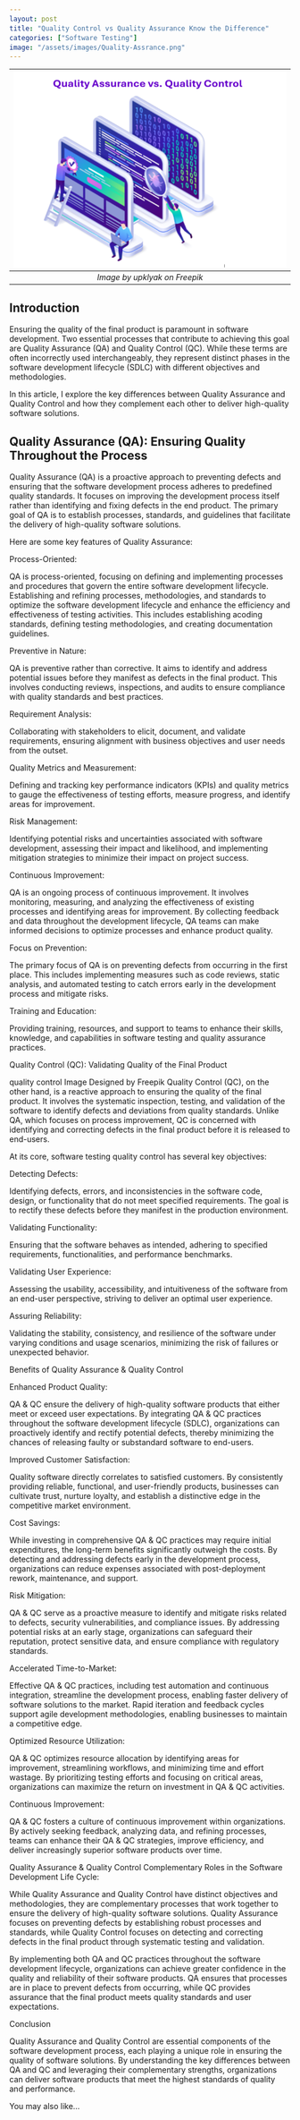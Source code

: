 ```yaml
---
layout: post
title: "Quality Control vs Quality Assurance Know the Difference"
categories: ["Software Testing"]
image: "/assets/images/Quality-Assrance.png"
---
```


| ![Alt quality assurance](/assets/images/Quality-Assrance.png) |
|:--:|
| *Image by upklyak on Freepik* |

## Introduction
Ensuring the quality of the final product is paramount in software development. Two essential processes that contribute to achieving this goal are Quality Assurance (QA) and Quality Control (QC). While these terms are often incorrectly used interchangeably, they represent distinct phases in the software development lifecycle (SDLC) with different objectives and methodologies.

In this article, I explore the key differences between Quality Assurance and Quality Control and how they complement each other to deliver high-quality software solutions.

## Quality Assurance (QA): Ensuring Quality Throughout the Process
Quality Assurance (QA) is a proactive approach to preventing defects and ensuring that the software development process adheres to predefined quality standards. It focuses on improving the development process itself rather than identifying and fixing defects in the end product. The primary goal of QA is to establish processes, standards, and guidelines that facilitate the delivery of high-quality software solutions.

Here are some key features of Quality Assurance:

Process-Oriented:

QA is process-oriented, focusing on defining and implementing processes and procedures that govern the entire software development lifecycle. Establishing and refining processes, methodologies, and standards to optimize the software development lifecycle and enhance the efficiency and effectiveness of testing activities. This includes establishing acoding standards, defining testing methodologies, and creating documentation guidelines.

Preventive in Nature:

QA is preventive rather than corrective. It aims to identify and address potential issues before they manifest as defects in the final product. This involves conducting reviews, inspections, and audits to ensure compliance with quality standards and best practices.

Requirement Analysis:

Collaborating with stakeholders to elicit, document, and validate requirements, ensuring alignment with business objectives and user needs from the outset.

Quality Metrics and Measurement:

Defining and tracking key performance indicators (KPIs) and quality metrics to gauge the effectiveness of testing efforts, measure progress, and identify areas for improvement.

Risk Management:

Identifying potential risks and uncertainties associated with software development, assessing their impact and likelihood, and implementing mitigation strategies to minimize their impact on project success.

Continuous Improvement:

QA is an ongoing process of continuous improvement. It involves monitoring, measuring, and analyzing the effectiveness of existing processes and identifying areas for improvement. By collecting feedback and data throughout the development lifecycle, QA teams can make informed decisions to optimize processes and enhance product quality.

Focus on Prevention:

The primary focus of QA is on preventing defects from occurring in the first place. This includes implementing measures such as code reviews, static analysis, and automated testing to catch errors early in the development process and mitigate risks.

Training and Education:

Providing training, resources, and support to teams to enhance their skills, knowledge, and capabilities in software testing and quality assurance practices.

Quality Control (QC): Validating Quality of the Final Product

quality control
Image Designed by Freepik
Quality Control (QC), on the other hand, is a reactive approach to ensuring the quality of the final product. It involves the systematic inspection, testing, and validation of the software to identify defects and deviations from quality standards. Unlike QA, which focuses on process improvement, QC is concerned with identifying and correcting defects in the final product before it is released to end-users.

At its core, software testing quality control has several key objectives:

Detecting Defects:

Identifying defects, errors, and inconsistencies in the software code, design, or functionality that do not meet specified requirements. The goal is to rectify these defects before they manifest in the production environment.

Validating Functionality:

Ensuring that the software behaves as intended, adhering to specified requirements, functionalities, and performance benchmarks.

Validating User Experience:

Assessing the usability, accessibility, and intuitiveness of the software from an end-user perspective, striving to deliver an optimal user experience.

Assuring Reliability:

Validating the stability, consistency, and resilience of the software under varying conditions and usage scenarios, minimizing the risk of failures or unexpected behavior.

Benefits of Quality Assurance & Quality Control

Enhanced Product Quality:

QA & QC ensure the delivery of high-quality software products that either meet or exceed user expectations. By integrating QA & QC practices throughout the software development lifecycle (SDLC), organizations can proactively identify and rectify potential defects, thereby minimizing the chances of releasing faulty or substandard software to end-users.

Improved Customer Satisfaction:

Quality software directly correlates to satisfied customers. By consistently providing reliable, functional, and user-friendly products, businesses can cultivate trust, nurture loyalty, and establish a distinctive edge in the competitive market environment.

Cost Savings:

While investing in comprehensive QA & QC practices may require initial expenditures, the long-term benefits significantly outweigh the costs. By detecting and addressing defects early in the development process, organizations can reduce expenses associated with post-deployment rework, maintenance, and support.

Risk Mitigation:

QA & QC serve as a proactive measure to identify and mitigate risks related to defects, security vulnerabilities, and compliance issues. By addressing potential risks at an early stage, organizations can safeguard their reputation, protect sensitive data, and ensure compliance with regulatory standards.

Accelerated Time-to-Market:

Effective QA & QC practices, including test automation and continuous integration, streamline the development process, enabling faster delivery of software solutions to the market. Rapid iteration and feedback cycles support agile development methodologies, enabling businesses to maintain a competitive edge.

Optimized Resource Utilization:

QA & QC optimizes resource allocation by identifying areas for improvement, streamlining workflows, and minimizing time and effort wastage. By prioritizing testing efforts and focusing on critical areas, organizations can maximize the return on investment in QA & QC activities.

Continuous Improvement:

QA & QC fosters a culture of continuous improvement within organizations. By actively seeking feedback, analyzing data, and refining processes, teams can enhance their QA & QC strategies, improve efficiency, and deliver increasingly superior software products over time.

Quality Assurance & Quality Control Complementary Roles in the Software Development Life Cycle:

While Quality Assurance and Quality Control have distinct objectives and methodologies, they are complementary processes that work together to ensure the delivery of high-quality software solutions. Quality Assurance focuses on preventing defects by establishing robust processes and standards, while Quality Control focuses on detecting and correcting defects in the final product through systematic testing and validation.

By implementing both QA and QC practices throughout the software development lifecycle, organizations can achieve greater confidence in the quality and reliability of their software products. QA ensures that processes are in place to prevent defects from occurring, while QC provides assurance that the final product meets quality standards and user expectations.

Conclusion

Quality Assurance and Quality Control are essential components of the software development process, each playing a unique role in ensuring the quality of software solutions. By understanding the key differences between QA and QC and leveraging their complementary strengths, organizations can deliver software products that meet the highest standards of quality and performance.

You may also like...
